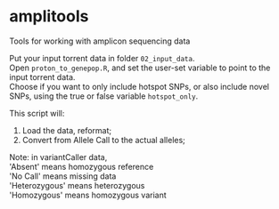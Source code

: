 # amplitools
Tools for working with amplicon sequencing data

Put your input torrent data in folder `02_input_data`.      
Open `proton_to_genepop.R`, and set the user-set variable to point to the input torrent data.     
Choose if you want to only include hotspot SNPs, or also include novel SNPs, using the true or false variable `hotspot_only`.        

This script will:      
1. Load the data, reformat; 
2. Convert from Allele Call to the actual alleles; 

Note: in variantCaller data,        
'Absent' means homozygous reference       
'No Call' means missing data         
'Heterozygous' means heterozygous        
'Homozygous' means homozygous variant         

